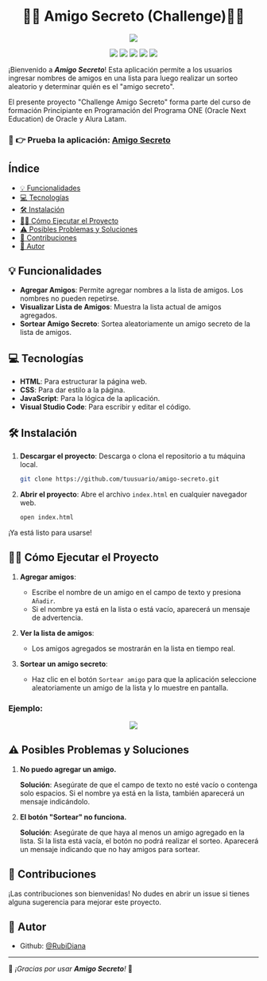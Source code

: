 <h1 align="center"> 🎁🤫 Amigo Secreto (Challenge)👥👀 </h1>
<p align="center"><img src="https://github.com/user-attachments/assets/0f157cc9-86a9-4e33-b785-3ec03cebff4d" /></p>

<p align="center">
<a href="#status"><img src="https://img.shields.io/badge/status-completed-green"></a>
<a href="#release-date"><img src="https://img.shields.io/badge/release_date-february-blue"></a>
<a href="#javascript"><img src="https://img.shields.io/badge/javascript-yellow"></a>
<a href="#css"><img src="https://img.shields.io/badge/css-purple"></a>
<a href="#html"><img src="https://img.shields.io/badge/html-orange"></a>
</a>
</p>

¡Bienvenido a ___Amigo Secreto___! Esta aplicación permite a los usuarios ingresar nombres de amigos en una lista para luego realizar un sorteo aleatorio y determinar quién es el "amigo secreto".

El presente proyecto "Challenge Amigo Secreto" forma parte del curso de formación Principiante en Programación del Programa ONE (Oracle Next Education) de Oracle y Alura Latam.

### 🚀 👉 Prueba la aplicación: [Amigo Secreto](https://rubidiana.github.io/challenge-amigo-secreto/)

## Índice

* [💡 Funcionalidades](https://github.com/RubiDiana/challenge-amigo-secreto/tree/main?tab=readme-ov-file#-funcionalidades)
* [💻 Tecnologías](https://github.com/RubiDiana/challenge-amigo-secreto/edit/main/README.md#-tecnolog%C3%ADas)
* [🛠️ Instalación](https://github.com/RubiDiana/challenge-amigo-secreto/edit/main/README.md#%EF%B8%8F-instalaci%C3%B3n)
* [👩‍💻 Cómo Ejecutar el Proyecto](https://github.com/RubiDiana/challenge-amigo-secreto/edit/main/README.md#-c%C3%B3mo-ejecutar-el-proyecto)
* [⚠️ Posibles Problemas y Soluciones](https://github.com/RubiDiana/challenge-amigo-secreto/edit/main/README.md#%EF%B8%8F-posibles-problemas-y-soluciones)
* [🤝 Contribuciones](https://github.com/RubiDiana/challenge-amigo-secreto/edit/main/README.md#-contribuciones)
* [👤 Autor](https://github.com/RubiDiana/challenge-amigo-secreto/edit/main/README.md#-autor)

## 💡 Funcionalidades

- **Agregar Amigos**: Permite agregar nombres a la lista de amigos. Los nombres no pueden repetirse.
- **Visualizar Lista de Amigos**: Muestra la lista actual de amigos agregados.
- **Sortear Amigo Secreto**: Sortea aleatoriamente un amigo secreto de la lista de amigos.

## 💻 Tecnologías

- **HTML**: Para estructurar la página web.
- **CSS**: Para dar estilo a la página.
- **JavaScript**: Para la lógica de la aplicación.
- **Visual Studio Code**: Para escribir y editar el código.

## 🛠️ Instalación

1. **Descargar el proyecto**: Descarga o clona el repositorio a tu máquina local.

    ```bash
    git clone https://github.com/tuusuario/amigo-secreto.git
    ```

2. **Abrir el proyecto**: Abre el archivo `index.html` en cualquier navegador web.

    ```bash
    open index.html
    ```

¡Ya está listo para usarse!

## 👩‍💻 Cómo Ejecutar el Proyecto

1. **Agregar amigos**: 
    - Escribe el nombre de un amigo en el campo de texto y presiona `Añadir`. 
    - Si el nombre ya está en la lista o está vacío, aparecerá un mensaje de advertencia.

2. **Ver la lista de amigos**: 
    - Los amigos agregados se mostrarán en la lista en tiempo real.

3. **Sortear un amigo secreto**: 
    - Haz clic en el botón `Sortear amigo` para que la aplicación seleccione aleatoriamente un amigo de la lista y lo muestre en pantalla.

### Ejemplo:  
  <p align="center"><img src="https://github.com/user-attachments/assets/3c96d469-ab83-4138-92de-dc886339cb08" /></p>

## ⚠️ Posibles Problemas y Soluciones

1. **No puedo agregar un amigo.**

   **Solución**: Asegúrate de que el campo de texto no esté vacío o contenga solo espacios. Si el nombre ya está en la lista, también aparecerá un mensaje indicándolo.

3. **El botón "Sortear" no funciona.**

   **Solución**: Asegúrate de que haya al menos un amigo agregado en la lista. Si la lista está vacía, el botón no podrá realizar el sorteo. Aparecerá un mensaje indicando que no hay amigos para sortear.

## 🤝 Contribuciones
¡Las contribuciones son bienvenidas! No dudes en abrir un issue si tienes alguna sugerencia para mejorar este proyecto.

## 👤 Autor
- Github: [@RubiDiana](https://github.com/RubiDiana)

---

🎉 _¡Gracias por usar **Amigo Secreto**!_ 🎉
